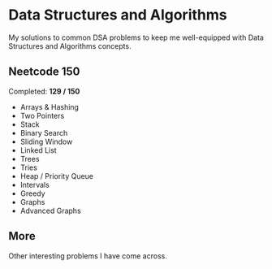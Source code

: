 # Data Structures and Algorithms

My solutions to common DSA problems to keep me well-equipped with Data Structures and Algorithms concepts.

## Neetcode 150

Completed: **129 / 150**

- Arrays & Hashing
- Two Pointers
- Stack
- Binary Search
- Sliding Window
- Linked List
- Trees
- Tries
- Heap / Priority Queue
- Intervals
- Greedy
- Graphs
- Advanced Graphs

## More

Other interesting problems I have come across.
